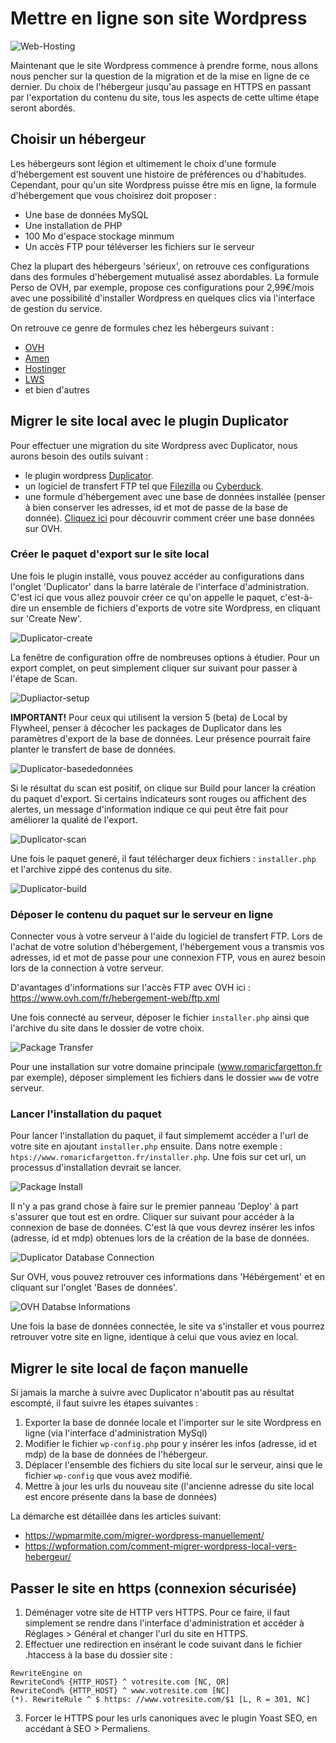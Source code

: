 # Mettre en ligne son site Wordpress

![Web-Hosting](../assets/web-hosting.jpg)

Maintenant que le site Wordpress commence à prendre forme, nous allons nous pencher sur la question de la migration et de la mise en ligne de ce dernier.
Du choix de l'hébergeur jusqu'au passage en HTTPS en passant par l'exportation du contenu du site, tous les aspects de cette ultime étape seront abordés.

## Choisir un hébergeur

Les hébergeurs sont légion et ultimement le choix d'une formule d'hébergement est souvent une histoire de préférences ou d'habitudes.
Cependant, pour qu'un site Wordpress puisse être mis en ligne, la formule d'hébergement que vous choisirez doit proposer :

- Une base de données MySQL
- Une installation de PHP
- 100 Mo d'espace stockage minmum
- Un accès FTP pour téléverser les fichiers sur le serveur

Chez la plupart des hébergeurs 'sérieux', on retrouve ces configurations dans des formules d'hébergement mutualisé assez abordables.
La formule Perso de OVH, par exemple, propose ces configurations pour 2,99€/mois avec une possibilité d'installer Wordpress en quelques clics via l'interface de gestion du service.

On retrouve ce genre de formules chez les hébergeurs suivant :
- [OVH](https://www.ovh.com/fr/web/)
- [Amen](https://www.amen.fr/hebergement-web/linux/#pgc-3768-packTable-0)
- [Hostinger](https://www.hostinger.fr/hebergement-wordpress)
- [LWS](https://www.lws.fr/hebergement_web.php)
- et bien d'autres 

## Migrer le site local avec le plugin Duplicator

Pour effectuer une migration du site Wordpress avec Duplicator, nous aurons besoin des outils suivant :
- le plugin wordpress [Duplicator](https://wordpress.org/plugins/duplicator/).
- un logiciel de transfert FTP tel que [Filezilla](https://filezilla-project.org/) ou [Cyberduck](https://cyberduck.io/).
- une formule d'hébergement avec une base de données installée (penser à bien conserver les adresses, id et mot de passe de la base de donnée).
 [Cliquez ici](https://docs.ovh.com/fr/hosting/creer-base-de-donnees/) pour découvrir comment créer une base données sur OVH.

### Créer le paquet d'export sur le site local

Une fois le plugin installé, vous pouvez accéder au configurations dans l'onglet 'Duplicator' dans la barre latérale de l'interface d'administration.
C'est ici que vous allez pouvoir créer ce qu'on appelle le paquet, c'est-à-dire un ensemble de fichiers d'exports de votre site Wordpress, en cliquant sur 'Create New'.

![Duplicator-create](../assets/duplicator-create.png)

La fenêtre de configuration offre de nombreuses options à étudier. Pour un export complet, on peut simplement cliquer sur suivant pour passer à l'étape de Scan.

![Dupliactor-setup](../assets/duplicator-setup.png)

**IMPORTANT!** Pour ceux qui utilisent la version 5 (beta) de Local by Flywheel, penser à décocher les packages de Duplicator dans les paramètres d'export
de la base de données. Leur présence pourrait faire planter le transfert de base de données.

![Duplicator-basededonnées](../assets/duplicator-dbsetup.png)

Si le résultat du scan est positif, on clique sur Build pour lancer la création du paquet d'export. Si certains indicateurs sont rouges ou affichent des alertes,
un message d'information indique ce qui peut être fait pour améliorer la qualité de l'export.

![Duplicator-scan](../assets/duplicator-scan.png)

Une fois le paquet generé, il faut télécharger deux fichiers : `installer.php` et l'archive zippé des contenus du site.

![Duplicator-build](../assets/duplicator-build.png)

### Déposer le contenu du paquet sur le serveur en ligne

Connecter vous à votre serveur à l'aide du logiciel de transfert FTP. Lors de l'achat de votre solution d'hébergement, l'hébergement vous a transmis vos adresses, id et mot de passe pour
une connexion FTP, vous en aurez besoin lors de la connection à votre serveur.

D'avantages d'informations sur l'accès FTP avec OVH ici : https://www.ovh.com/fr/hebergement-web/ftp.xml

Une fois connecté au serveur, déposer le fichier `installer.php` ainsi que l'archive du site dans le dossier de votre choix. 

![Package Transfer](../assets/transfert-package.png)


Pour une installation sur votre domaine principale (www.romaricfargetton.fr par exemple), déposer simplement les fichiers dans le dossier `www` de votre serveur.

### Lancer l'installation du paquet

Pour lancer l'installation du paquet, il faut simplememt accéder a l'url de votre site en ajoutant `installer.php` ensuite.
Dans notre exemple : `htps://www.romaricfargetton.fr/installer.php`. Une fois sur cet url, un processus d'installation devrait se lancer.

![Package Install](../assets/package-install.png)

Il n'y a pas grand chose à faire sur le premier panneau 'Deploy' à part s'assurer que tout est en ordre.
Cliquer sur suivant pour accéder à la connexion de base de données. C'est là que vous devrez insérer les infos (adresse, id et mdp) obtenues lors de la création de la base de données.

![Duplicator Database Connection](../assets/duplicator-dbconnect.png)

Sur OVH, vous pouvez retrouver ces informations dans 'Hébérgement' et en cliquant sur l'onglet 'Bases de données'.

![OVH Databse Informations](../assets/ovh-database.png)

Une fois la base de données connectée, le site va s'installer et vous pourrez retrouver votre site en ligne, identique à celui que vous aviez en local.

## Migrer le site local de façon manuelle

Si jamais la marche à suivre avec Duplicator n'aboutit pas au résultat escompté, il faut suivre les étapes suivantes :

1. Exporter la base de donnée locale et l'importer sur le site Wordpress en ligne (via l'interface d'administration MySql)
2. Modifier le fichier `wp-config.php` pour y insérer les infos (adresse, id et mdp) de la base de données de l'hébergeur.
1. Déplacer l'ensemble des fichiers du site local sur le serveur, ainsi que le fichier `wp-config` que vous avez modifié.
3. Mettre à jour les urls du nouveau site (l'ancienne adresse du site local est encore présente dans la base de données)

La démarche est détaillée dans les articles suivant:
- https://wpmarmite.com/migrer-wordpress-manuellement/
- https://wpformation.com/comment-migrer-wordpress-local-vers-hebergeur/

## Passer le site en https (connexion sécurisée)

1. Déménager votre site de HTTP vers HTTPS. Pour ce faire, il faut simplement se rendre dans l'interface d'administration et accéder à Réglages > Général et changer l'url du site en HTTPS.
2. Effectuer une redirection en insérant le code suivant dans le fichier .htaccess à la base du dossier site :
```
RewriteEngine on
RewriteCond% {HTTP_HOST} ^ votresite.com [NC, OR]
RewriteCond% {HTTP_HOST} ^ www.votresite.com [NC]
(*). RewriteRule ^ $ https: //www.votresite.com/$1 [L, R = 301, NC]
```
3. Forcer le HTTPS pour les urls canoniques avec le plugin Yoast SEO, en accédant à SEO > Permaliens.

